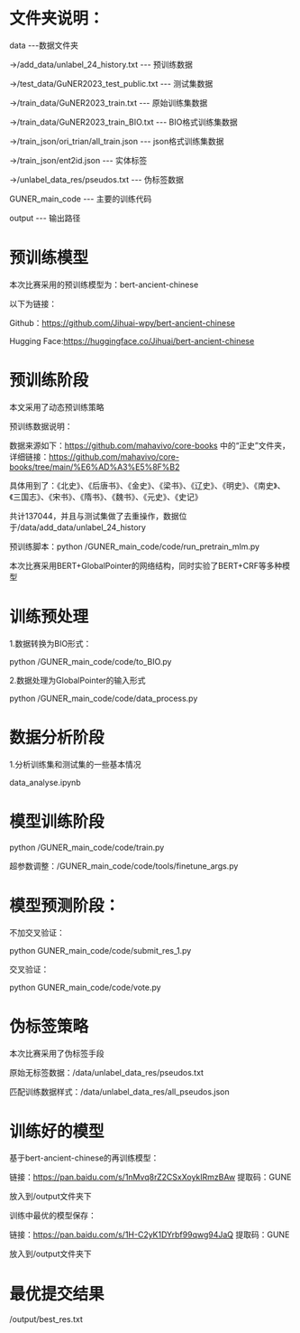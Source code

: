 <!--
 * @Descripttion: 
 * @version: 
 * @Author: Smallxiaoxin
 * @Date: 2023-06-06 11:00:23
 * @LastEditors: Smallxiaoxin
 * @LastEditTime: 2023-06-14 22:30:23
-->

# 文件夹说明：
data ---数据文件夹

  ->/add_data/unlabel_24_history.txt --- 预训练数据

  ->/test_data/GuNER2023_test_public.txt --- 测试集数据

  ->/train_data/GuNER2023_train.txt --- 原始训练集数据

  ->/train_data/GuNER2023_train_BIO.txt --- BIO格式训练集数据

  ->/train_json/ori_trian/all_train.json --- json格式训练集数据

  ->/train_json/ent2id.json --- 实体标签

  ->/unlabel_data_res/pseudos.txt --- 伪标签数据

GUNER_main_code --- 主要的训练代码

output --- 输出路径

# 预训练模型
本次比赛采用的预训练模型为：bert-ancient-chinese

以下为链接：

Github：https://github.com/Jihuai-wpy/bert-ancient-chinese

Hugging Face:https://huggingface.co/Jihuai/bert-ancient-chinese

# 预训练阶段
本文采用了动态预训练策略

预训练数据说明：

数据来源如下：https://github.com/mahavivo/core-books 中的“正史”文件夹，详细链接：https://github.com/mahavivo/core-books/tree/main/%E6%AD%A3%E5%8F%B2

具体用到了：《北史》、《后唐书》、《金史》、《梁书》、《辽史》、《明史》、《南史》、《三国志》、《宋书》、《隋书》、《魏书》、《元史》、《史记》

共计137044，并且与测试集做了去重操作，数据位于/data/add_data/unlabel_24_history

预训练脚本：python /GUNER_main_code/code/run_pretrain_mlm.py

本次比赛采用BERT+GlobalPointer的网络结构，同时实验了BERT+CRF等多种模型

# 训练预处理

1.数据转换为BIO形式：

python /GUNER_main_code/code/to_BIO.py

2.数据处理为GlobalPointer的输入形式

python /GUNER_main_code/code/data_process.py

# 数据分析阶段

1.分析训练集和测试集的一些基本情况

data_analyse.ipynb

# 模型训练阶段

python /GUNER_main_code/code/train.py

超参数调整：/GUNER_main_code/code/tools/finetune_args.py

# 模型预测阶段：

不加交叉验证：

python GUNER_main_code/code/submit_res_1.py

交叉验证：

python GUNER_main_code/code/vote.py

# 伪标签策略

本次比赛采用了伪标签手段

原始无标签数据：/data/unlabel_data_res/pseudos.txt

匹配训练数据样式：/data/unlabel_data_res/all_pseudos.json

# 训练好的模型

基于bert-ancient-chinese的再训练模型：

链接：https://pan.baidu.com/s/1nMvq8rZ2CSxXoykIRmzBAw 
提取码：GUNE

放入到/output文件夹下

训练中最优的模型保存：

链接：https://pan.baidu.com/s/1H-C2yK1DYrbf99qwg94JaQ 
提取码：GUNE

放入到/output文件夹下

# 最优提交结果

/output/best_res.txt
